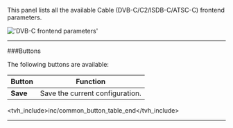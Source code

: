 This panel lists all the available Cable (DVB-C/C2/ISDB-C/ATSC-C) frontend 
parameters.

!['DVB-C frontend parameters'](static/img/doc/dvbcfrontendparams.png)

---

###Buttons

The following buttons are available:

Button         | Function
---------------|---------
**Save**       | Save the current configuration.
<tvh_include>inc/common_button_table_end</tvh_include>

---
